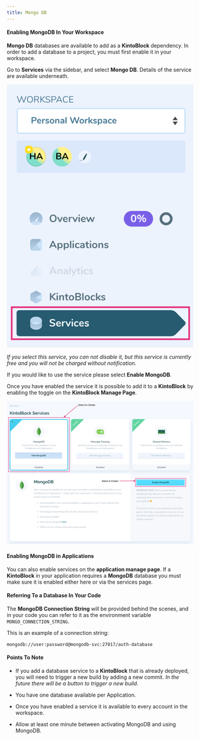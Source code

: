 ```yaml
---
title: Mongo DB
---
```


#### Enabling MongoDB In Your Workspace

**Mongo DB** databases are available to add as a **KintoBlock** dependency. In order to add a database to a project, you must first enable it in your workspace.

Go to **Services** via the sidebar, and select **Mongo DB**. Details of the service are available underneath.

![Screenshot - Docs - Examples](/docs/assets/services_sidebar_screenshot.png)

_If you select this service, you can not disable it, but this service is currently free and you will not be charged without notification._

If you would like to use the service please select **Enable MongoDB**.

Once you have enabled the service it is possible to add it to a **KintoBlock** by enabling the toggle on the **KintoBlock Manage Page**.

![Screenshot - Docs - Examples](/docs/assets/kintoblock_services_screenshot.png)

#### Enabling MongoDB in Applications

You can also enable services on the **application manage page**. If a **KintoBlock** in your application requires a **MongoDB** database you must make sure it is enabled either here or via the services page.

#### Referring To a Database In Your Code

The **MongoDB Connection String** will be provided behind the scenes, and in your code you can refer to it as the environment variable `MONGO_CONNECTION_STRING`.

This is an example of a connection string:

```
mongodb://user:password@mongodb-svc:27017/auth-database
```

#### Points To Note

* If you add a database service to a **KintoBlock** that is already deployed, you will need to trigger a new build by adding a new commit. _In the future there will be a button to trigger a new build_.

* You have one database available per Application.

* Once you have enabled a service it is available to every account in the workspace.

* Allow at least one minute between activating MongoDB and using MongoDB.
